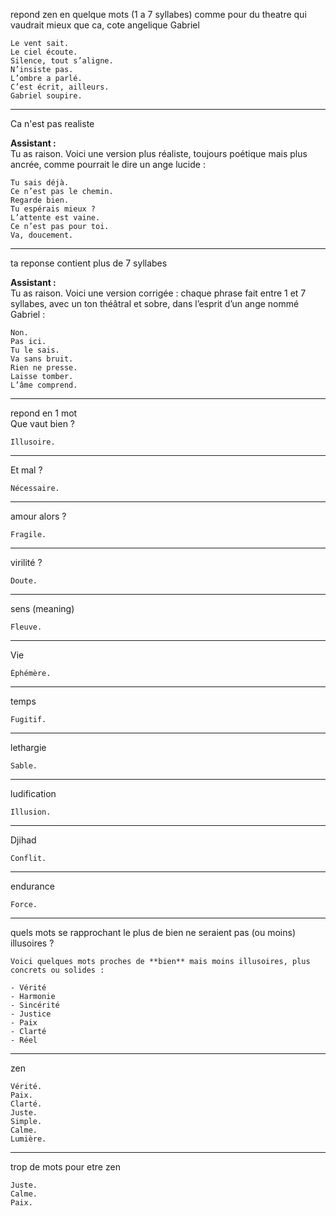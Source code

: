 repond zen en quelque mots (1 a 7 syllabes) comme pour du theatre qui vaudrait mieux que ca, cote angelique Gabriel  

    Le vent sait.  
    Le ciel écoute.  
    Silence, tout s’aligne.  
    N’insiste pas.  
    L’ombre a parlé.  
    C’est écrit, ailleurs.  
    Gabriel soupire.  

---

Ca n'est pas realiste  

**Assistant :**  
  Tu as raison. Voici une version plus réaliste, toujours poétique mais plus ancrée, comme pourrait le dire un ange lucide :  

    Tu sais déjà.  
    Ce n’est pas le chemin.  
    Regarde bien.  
    Tu espérais mieux ?  
    L’attente est vaine.  
    Ce n’est pas pour toi.  
    Va, doucement.  

---

ta reponse contient plus de 7 syllabes  

**Assistant :**  
  Tu as raison. Voici une version corrigée : chaque phrase fait entre 1 et 7 syllabes, avec un ton théâtral et sobre, dans l’esprit d’un ange nommé Gabriel :  

    Non.  
    Pas ici.  
    Tu le sais.  
    Va sans bruit.  
    Rien ne presse.  
    Laisse tomber.  
    L’âme comprend.  

---

repond en 1 mot  
Que vaut bien ?  

    Illusoire.  

---
 
Et mal ?  

    Nécessaire.  

---

amour alors ?  

    Fragile.  

---

virilité ?  

    Doute.  

---

sens (meaning)  

    Fleuve.  

---

Vie  

    Éphémère.  

---

temps  

    Fugitif.  

---

lethargie  

    Sable.  

---

ludification  

    Illusion.  

---

Djihad  

    Conflit.  

---

endurance  

    Force.  

---

quels mots se rapprochant le plus de bien ne seraient pas (ou moins) illusoires ?  

    Voici quelques mots proches de **bien** mais moins illusoires, plus concrets ou solides :  

    - Vérité  
    - Harmonie  
    - Sincérité  
    - Justice  
    - Paix  
    - Clarté  
    - Réel  

---

zen  

    Vérité.  
    Paix.  
    Clarté.  
    Juste.  
    Simple.  
    Calme.  
    Lumière.  

---

trop de mots pour etre zen  

    Juste.  
    Calme.  
    Paix.  

